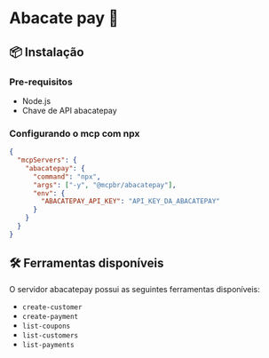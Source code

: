 # Abacate pay 🥑

## 📦 Instalação

### Pre-requisitos

- Node.js
- Chave de API abacatepay

### Configurando o mcp com npx

```json
{
  "mcpServers": {
    "abacatepay": {
      "command": "npx",
      "args": ["-y", "@mcpbr/abacatepay"],
      "env": {
        "ABACATEPAY_API_KEY": "API_KEY_DA_ABACATEPAY"
      }
    }
  }
}
```

## 🛠️ Ferramentas disponíveis

O servidor abacatepay possui as seguintes ferramentas disponíveis:

- `create-customer`
- `create-payment`
- `list-coupons`
- `list-customers`
- `list-payments`